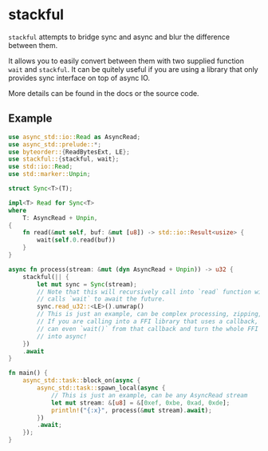 # stackful

`stackful` attempts to bridge sync and async and blur the difference between them.

It allows you to easily convert between them with two supplied function `wait` and `stackful`.
It can be quitely useful if you are using a library that only provides sync interface on top of
async IO.

More details can be found in the docs or the source code.

## Example

```Rust
use async_std::io::Read as AsyncRead;
use async_std::prelude::*;
use byteorder::{ReadBytesExt, LE};
use stackful::{stackful, wait};
use std::io::Read;
use std::marker::Unpin;

struct Sync<T>(T);

impl<T> Read for Sync<T>
where
    T: AsyncRead + Unpin,
{
    fn read(&mut self, buf: &mut [u8]) -> std::io::Result<usize> {
        wait(self.0.read(buf))
    }
}

async fn process(stream: &mut (dyn AsyncRead + Unpin)) -> u32 {
    stackful(|| {
        let mut sync = Sync(stream);
        // Note that this will recursively call into `read` function will
        // calls `wait` to await the future.
        sync.read_u32::<LE>().unwrap()
        // This is just an example, can be complex processing, zipping, etc.
        // If you are calling into a FFI library that uses a callback, you
        // can even `wait()` from that callback and turn the whole FFI library
        // into async!
    })
    .await
}

fn main() {
    async_std::task::block_on(async {
        async_std::task::spawn_local(async {
            // This is just an example, can be any AsyncRead stream
            let mut stream: &[u8] = &[0xef, 0xbe, 0xad, 0xde];
            println!("{:x}", process(&mut stream).await);
        })
        .await;
    });
}
```
